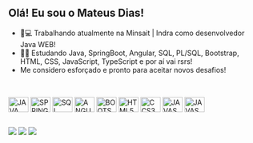 ## Olá! Eu sou o Mateus Dias!

- 💼💻 Trabalhando atualmente na Minsait | Indra como desenvolvedor Java WEB!
- 📓📖 Estudando Java, SpringBoot, Angular, SQL, PL/SQL, Bootstrap, HTML, CSS, JavaScript, TypeScript e por aí vai rsrs!
- Me considero esforçado e pronto para aceitar novos desafios!
##
<!--
<div align="center">
  <a href="https://github.com/mateuussilvapb/">
  <img height="180em" src="https://github-readme-stats.vercel.app/api?username=mateuussilvapb&show_icons=true&theme=algolia&include_all_commits=true&count_private=true"/>
  <img height="180em" src="https://github-readme-stats.vercel.app/api/top-langs/?username=mateuussilvapb&layout=compact&langs_count=7&theme=algolia"/>
</div>
-->
<div style="display: inline_block"><br>
  <img align="center" alt="JAVA" height="30" width="40" src="https://cdn.jsdelivr.net/gh/devicons/devicon/icons/java/java-original.svg">
  <img align="center" alt="SPRING BOOT" height="30" width="40" src="https://cdn.jsdelivr.net/gh/devicons/devicon/icons/spring/spring-original.svg">
  <img align="center" alt="SQL" height="30" width="40" src="https://cdn.jsdelivr.net/gh/devicons/devicon/icons/mysql/mysql-original.svg">
  <img align="center" alt="ANGULAR" height="30" width="40" src="https://cdn.jsdelivr.net/gh/devicons/devicon/icons/angularjs/angularjs-original.svg">
  <img align="center" alt="BOOTSTRAP" height="30" width="40" src="https://cdn.jsdelivr.net/gh/devicons/devicon/icons/bootstrap/bootstrap-original.svg">
  <img align="center" alt="HTML5" height="30" width="40" src="https://cdn.jsdelivr.net/gh/devicons/devicon/icons/html5/html5-original.svg">
  <img align="center" alt="CCS3" height="30" width="40" src="https://cdn.jsdelivr.net/gh/devicons/devicon/icons/css3/css3-original.svg">
  <img align="center" alt="JAVASCRIPT" height="30" width="40" src="https://cdn.jsdelivr.net/gh/devicons/devicon/icons/javascript/javascript-original.svg">
  <img align="center" alt="JAVASCRIPT" height="30" width="40" src="https://cdn.jsdelivr.net/gh/devicons/devicon/icons/typescript/typescript-original.svg">
</div>
  
  ##
 
<div>
  <a href="https://www.instagram.com/mateuussilvapb/" target="_blank"><img src="https://img.shields.io/badge/-Instagram-%23E4405F?style=for-the-badge&logo=instagram&logoColor=white" target="_blank"></a>
  <a href = "mailto:mateuussilvapb@gmail.com"><img src="https://img.shields.io/badge/-Gmail-%23333?style=for-the-badge&logo=gmail&logoColor=white" target="_blank"></a>
  <a href="https://www.linkedin.com/in/mateuussilvapb" target="_blank"><img src="https://img.shields.io/badge/-LinkedIn-%230077B5?style=for-the-badge&logo=linkedin&logoColor=white" target="_blank"></a> 
  
<!-- ![Snake animation](https://github.com/mateuussilvapb/mateuussilvapb/blob/output/github-contribution-grid-snake.svg) -->
   
</div>
